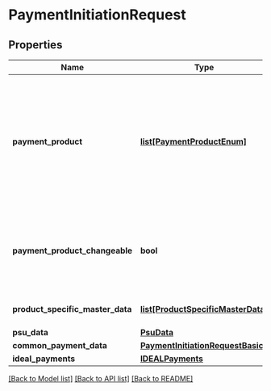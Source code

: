 # PaymentInitiationRequest

## Properties
Name | Type | Description | Notes
------------ | ------------- | ------------- | -------------
**payment_product** | [**list[PaymentProductEnum]**](PaymentProductEnum.md) | Multiple PaymentProducts can only be supplied if &#x60;UseAuthorisationLandingPages&#x60; equals &#x60;TRUE&#x60;. These will then influence ASPSPs visible to the PSU on the Bank Selection Interface. The IDEAL payment product cannot be mixed with the other PSD2-xxxx payment products, because it requires a separate subscription and therefore uses a different authorization token.  | [optional] 
**payment_product_changeable** | **bool** | Allowing PSU to change pre-selected payment product if the ASPSP supports more than one from the list provided by the Initiating Party. Usable only if &#x60;UseAuthorisationLandingPages&#x60; equals &#x60;TRUE&#x60;. Otherwise will be ignored.  | [optional] [default to False]
**product_specific_master_data** | [**list[ProductSpecificMasterData]**](ProductSpecificMasterData.md) | The array is defined to mention the master data specific to selected payment product  | [optional] 
**psu_data** | [**PsuData**](PsuData.md) |  | [optional] 
**common_payment_data** | [**PaymentInitiationRequestBasic**](PaymentInitiationRequestBasic.md) |  | 
**ideal_payments** | [**IDEALPayments**](IDEALPayments.md) |  | [optional] 

[[Back to Model list]](../README.md#documentation-for-models) [[Back to API list]](../README.md#documentation-for-api-endpoints) [[Back to README]](../README.md)

